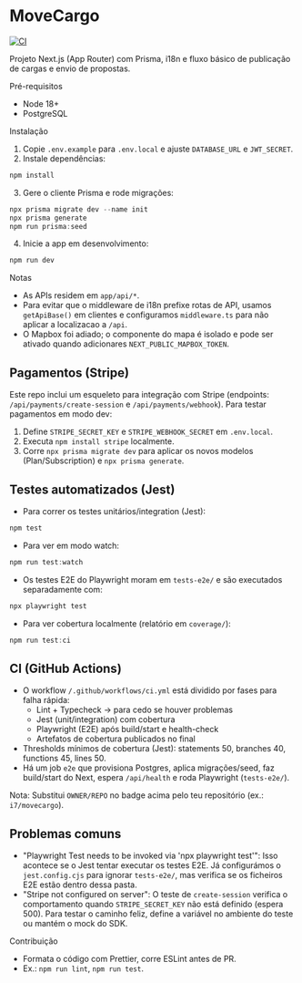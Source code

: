 # MoveCargo

[![CI](https://github.com/OWNER/REPO/actions/workflows/ci.yml/badge.svg)](https://github.com/OWNER/REPO/actions/workflows/ci.yml)


Projeto Next.js (App Router) com Prisma, i18n e fluxo básico de publicação de cargas e envio de propostas.

Pré-requisitos

- Node 18+
- PostgreSQL

Instalação

1. Copie `.env.example` para `.env.local` e ajuste `DATABASE_URL` e `JWT_SECRET`.
2. Instale dependências:

```powershell
npm install
```

3. Gere o cliente Prisma e rode migrações:

```powershell
npx prisma migrate dev --name init
npx prisma generate
npm run prisma:seed
```

4. Inicie a app em desenvolvimento:

```powershell
npm run dev
```

Notas

- As APIs residem em `app/api/*`.
- Para evitar que o middleware de i18n prefixe rotas de API, usamos `getApiBase()` em clientes e configuramos `middleware.ts` para não aplicar a localizacao a `/api`.
- O Mapbox foi adiado; o componente do mapa é isolado e pode ser ativado quando adicionares `NEXT_PUBLIC_MAPBOX_TOKEN`.

Pagamentos (Stripe)
-------------------
Este repo inclui um esqueleto para integração com Stripe (endpoints: `/api/payments/create-session` e `/api/payments/webhook`). Para testar pagamentos em modo dev:

1. Define `STRIPE_SECRET_KEY` e `STRIPE_WEBHOOK_SECRET` em `.env.local`.
2. Executa `npm install stripe` localmente.
3. Corre `npx prisma migrate dev` para aplicar os novos modelos (Plan/Subscription) e `npx prisma generate`.

Testes automatizados (Jest)
---------------------------
- Para correr os testes unitários/integration (Jest):

```powershell
npm test
```

- Para ver em modo watch:

```powershell
npm run test:watch
```

- Os testes E2E do Playwright moram em `tests-e2e/` e são executados separadamente com:

```powershell
npx playwright test
```

- Para ver cobertura localmente (relatório em `coverage/`):

```powershell
npm run test:ci
```

CI (GitHub Actions)
-------------------
- O workflow `/.github/workflows/ci.yml` está dividido por fases para falha rápida:
	- Lint + Typecheck → para cedo se houver problemas
	- Jest (unit/integration) com cobertura
	- Playwright (E2E) após build/start e health-check
	- Artefatos de cobertura publicados no final
- Thresholds mínimos de cobertura (Jest): statements 50, branches 40, functions 45, lines 50.
- Há um job `e2e` que provisiona Postgres, aplica migrações/seed, faz build/start do Next, espera `/api/health` e roda Playwright (`tests-e2e/`).

Nota: Substitui `OWNER/REPO` no badge acima pelo teu repositório (ex.: `i7/movecargo`).

Problemas comuns
----------------
- "Playwright Test needs to be invoked via 'npx playwright test'":
	Isso acontece se o Jest tentar executar os testes E2E. Já configurámos o `jest.config.cjs` para ignorar `tests-e2e/`, mas verifica se os ficheiros E2E estão dentro dessa pasta.
- "Stripe not configured on server":
	O teste de `create-session` verifica o comportamento quando `STRIPE_SECRET_KEY` não está definido (espera 500). Para testar o caminho feliz, define a variável no ambiente do teste ou mantém o mock do SDK.


Contribuição

- Formata o código com Prettier, corre ESLint antes de PR.
- Ex.: `npm run lint`, `npm run test`.

